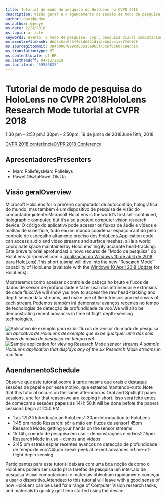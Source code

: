 ```yaml
---
title: Tutorial de modo de pesquisa do HoloLens no CVPR 2018
description: Visão geral e o agendamento da sessão de modo de pesquisa do HoloLens, sejam entregues na conferência CVPR em 19 de junho de 2018.
author: davidgedye
ms.author: dgedye
ms.date: 2/28/2018
ms.topic: article
keywords: evento, o modo de pesquisa, cvpr, pesquisa Visual computacional, pesquisa, HoloLens
ms.openlocfilehash: d08545ac643ffd1d8621d1b2a802ee1c4f769c0f
ms.sourcegitcommit: 384b0087899cd835a3a965f75c6f6c607c9edd1b
ms.translationtype: MT
ms.contentlocale: pt-BR
ms.lasthandoff: 04/12/2019
ms.locfileid: "59589823"
---
```

# <a name="hololens-research-mode-tutorial-at-cvpr-2018"></a><span data-ttu-id="1248a-104">Tutorial de modo de pesquisa do HoloLens no CVPR 2018</span><span class="sxs-lookup"><span data-stu-id="1248a-104">HoloLens Research Mode tutorial at CVPR 2018</span></span>
<span data-ttu-id="1248a-105">1:30 pm - 2:50 pm.</span><span class="sxs-lookup"><span data-stu-id="1248a-105">1:30pm - 2:50pm.</span></span> <span data-ttu-id="1248a-106">19 de junho de 2018</span><span class="sxs-lookup"><span data-stu-id="1248a-106">June 19th, 2018</span></span>

[<span data-ttu-id="1248a-107">CVPR 2018 conferência</span><span class="sxs-lookup"><span data-stu-id="1248a-107">CVPR 2018 Conference</span></span>](http://cvpr2018.thecvf.com/)

## <a name="presenters"></a><span data-ttu-id="1248a-108">Apresentadores</span><span class="sxs-lookup"><span data-stu-id="1248a-108">Presenters</span></span>
* <span data-ttu-id="1248a-109">Marc Pollefeys</span><span class="sxs-lookup"><span data-stu-id="1248a-109">Marc Pollefeys</span></span>
* <span data-ttu-id="1248a-110">Pawel Olszta</span><span class="sxs-lookup"><span data-stu-id="1248a-110">Pawel Olszta</span></span>

## <a name="overview"></a><span data-ttu-id="1248a-111">Visão geral</span><span class="sxs-lookup"><span data-stu-id="1248a-111">Overview</span></span>
<span data-ttu-id="1248a-112">Microsoft HoloLens for o primeiro computador de autocontido, holográfica do mundo, mas também é um dispositivo de pesquisa de visão do computador potente.</span><span class="sxs-lookup"><span data-stu-id="1248a-112">Microsoft HoloLens is the world’s first self-contained, holographic computer, but it’s also a potent computer vision research device.</span></span>
<span data-ttu-id="1248a-113">O código do aplicativo pode acessar os fluxos de áudio e vídeos e malhas de superfície, tudo em um mundo coordenar espaço mantido pelo controle de cabeçalho altamente preciso dos HoloLens.</span><span class="sxs-lookup"><span data-stu-id="1248a-113">Application code can access audio and video streams and surface meshes, all in a world coordinate space maintained by HoloLens’ highly accurate head-tracking.</span></span> <span data-ttu-id="1248a-114">Este breve tutorial aprofundará o novo recurso de "Modo de pesquisa" do HoloLens (disponível com o [atualização do Windows 10 de abril de 2018](release-notes-april-2018.md) para HoloLens).</span><span class="sxs-lookup"><span data-stu-id="1248a-114">This short tutorial will dive into the new “Research Mode” capability of HoloLens (available with the [Windows 10 April 2018 Update](release-notes-april-2018.md) for HoloLens).</span></span>

<span data-ttu-id="1248a-115">Mostraremos como acessar o controle de cabeçalho bruto e fluxos de dados de sensor de profundidade e fazer usar dos intrínsecos e extrinsics de cada fluxo.</span><span class="sxs-lookup"><span data-stu-id="1248a-115">We will show you how to access the raw head-tracking and depth sensor data streams, and make use of the intrinsics and extrinsics of each stream.</span></span>  <span data-ttu-id="1248a-116">Podemos também irá demonstrar avanços recentes no tempo de tecnologias de detecção de profundidade de voo.</span><span class="sxs-lookup"><span data-stu-id="1248a-116">We will also be demonstrating recent advances in time of flight depth-sensing technologies.</span></span>

<span data-ttu-id="1248a-117">![Aplicativo de exemplo para exibir fluxos de sensor do modo de pesquisa](images/sensor-stream-viewer.jpg)
*um aplicativo de HoloLens de exemplo que exibe qualquer uma das seis fluxos de modo de pesquisa em tempo real.*</span><span class="sxs-lookup"><span data-stu-id="1248a-117">![Sample application for viewing Research Mode sensor streams](images/sensor-stream-viewer.jpg)
*A sample HoloLens application that displays any of the six Research Mode streams in real time.*</span></span>

## <a name="schedule"></a><span data-ttu-id="1248a-118">Agendamento</span><span class="sxs-lookup"><span data-stu-id="1248a-118">Schedule</span></span>
<span data-ttu-id="1248a-119">Observe que este tutorial ocorre à tarde mesma que orais e destaque sessões de papel e por esse motivo, que estamos mantendo-curto.</span><span class="sxs-lookup"><span data-stu-id="1248a-119">Note that this tutorial occurs on the same afternoon as Oral and Spotlight paper sessions, and for that reason we are keeping it short.</span></span>
<span data-ttu-id="1248a-120">Isso será feito antes de começam a sessões papers às 14H: 50.</span><span class="sxs-lookup"><span data-stu-id="1248a-120">It will be done before the papers sessions begin at 2:50 PM.</span></span>

- <span data-ttu-id="1248a-121">1 às 17h30 Introdução ao HoloLens</span><span class="sxs-lookup"><span data-stu-id="1248a-121">1:30pm   Introduction to HoloLens</span></span> 
- <span data-ttu-id="1248a-122">1:45 pm modo Research: pôr a mão em fluxos de sensor</span><span class="sxs-lookup"><span data-stu-id="1248a-122">1:45pm   Research Mode: getting your hands on the sensor streams</span></span> 
- <span data-ttu-id="1248a-123">15 14h, o modo de pesquisa em uso – demonstrações e vídeos</span><span class="sxs-lookup"><span data-stu-id="1248a-123">2:15pm   Research Mode in use – demos and videos</span></span> 
- <span data-ttu-id="1248a-124">2:45 pm estreia espiar recentes avanços na detecção de profundidade de tempo de voo</span><span class="sxs-lookup"><span data-stu-id="1248a-124">2:45pm   Sneak peek at recent advances in time-of-flight depth sensing</span></span> 

<span data-ttu-id="1248a-125">Participantes para este tutorial deixará com uma boa noção de como o HoloLens podem ser usado para tarefas de pesquisa um intervalo de pesquisa Visual computacional e materiais obtenham rapidamente começar a usar o dispositivo.</span><span class="sxs-lookup"><span data-stu-id="1248a-125">Attendees to this tutorial will leave with a good sense of how HoloLens can be used for a range of Computer Vision research tasks, and materials to quickly get them started using the device.</span></span>
